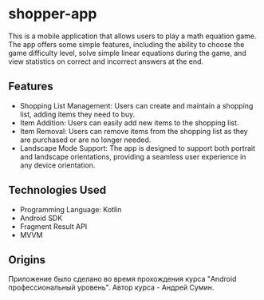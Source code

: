 ﻿# shopper-app
This is a mobile application that allows users to play a math equation game. The app offers some simple features, including the ability to choose the game difficulty level, solve simple linear equations during the game, and view statistics on correct and incorrect answers at the end.
## Features
+ Shopping List Management: Users can create and maintain a shopping list, adding items they need to buy.
+ Item Addition: Users can easily add new items to the shopping list.
+ Item Removal: Users can remove items from the shopping list as they are purchased or are no longer needed.
+ Landscape Mode Support: The app is designed to support both portrait and landscape orientations, providing a seamless user experience in any device orientation.
## Technologies Used
+	Programming Language: Kotlin
+	Android SDK
+	Fragment Result API
+	MVVM
## Origins
Приложение было сделано во время прохождения курса "Android профессиональный уровень". Автор курса - Андрей Сумин.
